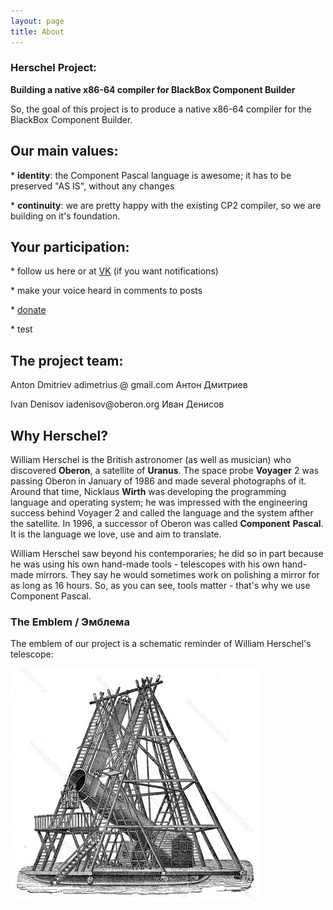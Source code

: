 ```yaml
---
layout: page
title: About
---
```

### **Herschel Project:**

**Building a native x86\-64 compiler for BlackBox Component Builder**

So, the goal of this project is to produce a native x86\-64 compiler for the BlackBox Component Builder\.



## **Our main values:**

\* **identity**: the Component Pascal language is awesome; it has to be preserved "AS IS", without any changes

\* **continuity**: we are pretty happy with the existing CP2 compiler, so we are building on it's foundation\.



## **Your participation:**

\* follow us here or at [VK](http://vk.com/HerschelCompiler) \(if you want notifications\)

\* make your voice heard in comments to posts

\* [donate](/Donate/)

\* test



## **The project team:**

Anton Dmitriev	adimetrius @ gmail\.com	Антон Дмитриев

Ivan Denisov	iadenisov@oberon\.org	Иван Денисов



## **Why Herschel?**

William Herschel is the British astronomer \(as well as musician\) who discovered **Oberon**, a satellite of **Uranus**\. The space probe **Voyager** 2 was passing Oberon in January of 1986 and made several photographs of it\. Around that time, Nicklaus **Wirth** was developing the programming language and operating system; he was impressed with the engineering success behind Voyager 2 and called the language and the system afther the satellite\. In 1996, a successor of Oberon was called **Component** **Pascal**\. It is the language we love, use and aim to translate\.

William Herschel saw beyond his contemporaries; he did so in part because he was using his own hand\-made tools \- telescopes with his own hand\-made mirrors\. They say he would sometimes work on polishing a mirror for as long as 16 hours\. So, as you can see, tools matter \- that's why we use Component Pascal\.

### **The Emblem / Эмблема**

The emblem of our project is a schematic reminder of William Herschel's telescope:

![William Herschel's Telescope](/img/telescope.png "William Herschel's Telescope")


